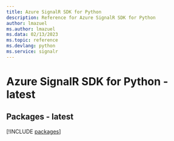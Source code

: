 ```yaml
---
title: Azure SignalR SDK for Python
description: Reference for Azure SignalR SDK for Python
author: lmazuel
ms.author: lmazuel
ms.data: 02/13/2023
ms.topic: reference
ms.devlang: python
ms.service: signalr
---
```

# Azure SignalR SDK for Python - latest
## Packages - latest
[!INCLUDE [packages](signalr-index.md)]